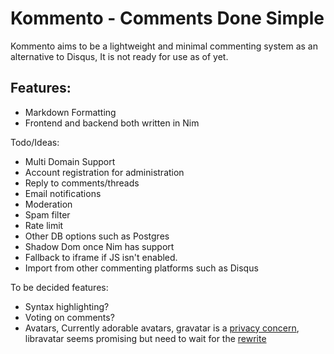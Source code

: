 # Kommento - Comments Done Simple
Kommento aims to be a lightweight and minimal commenting system as an alternative to Disqus, It is not ready for use as of yet.

## Features:
* Markdown Formatting
* Frontend and backend both written in Nim

Todo/Ideas:
* Multi Domain Support
* Account registration for administration
* Reply to comments/threads
* Email notifications
* Moderation
* Spam filter
* Rate limit
* Other DB options such as Postgres
* Shadow Dom once Nim has support
* Fallback to iframe if JS isn't enabled.
* Import from other commenting platforms such as Disqus

To be decided features:
* Syntax highlighting?
* Voting on comments?
* Avatars, Currently adorable avatars, gravatar is a [privacy concern](https://meta.stackexchange.com/questions/44717/is-gravatar-a-privacy-risk), libravatar seems promising but need to wait for the [rewrite](https://wiki.libravatar.org/shutdown-coordination/)
